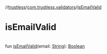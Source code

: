 //[trustless](../../index.md)/[com.trustless.validators](index.md)/[isEmailValid](is-email-valid.md)

# isEmailValid

\
fun [isEmailValid](is-email-valid.md)(email: [String](https://kotlinlang.org/api/latest/jvm/stdlib/kotlin/-string/index.html)): [Boolean](https://kotlinlang.org/api/latest/jvm/stdlib/kotlin/-boolean/index.html)
